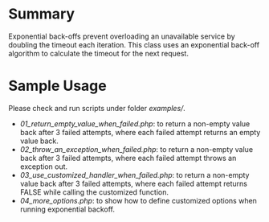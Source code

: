 # Summary

Exponential back-offs prevent overloading an unavailable service by doubling the timeout each iteration. This class uses
an exponential back-off algorithm to calculate the timeout for the next request.

# Sample Usage

Please check and run scripts under folder _examples/_.

* _01_return_empty_value_when_failed.php_: to return a non-empty value back after 3 failed attempts, where each failed attempt returns an empty value back.
* _02_throw_an_exception_when_failed.php_: to return a non-empty value back after 3 failed attempts, where each failed attempt throws an exception out.
* _03_use_customized_handler_when_failed.php_: to return a non-empty value back after 3 failed attempts, where each failed attempt returns FALSE while calling
the customized function.
* _04_more_options.php_: to show how to define customized options when running exponential backoff.
